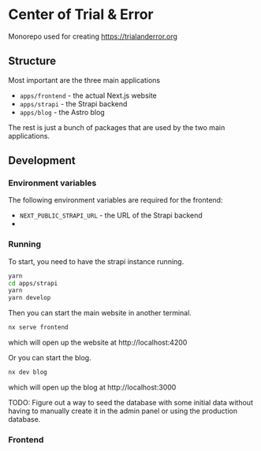 # Center of Trial & Error

Monorepo used for creating https://trialanderror.org

## Structure

Most important are the three main applications

- `apps/frontend` - the actual Next.js website
- `apps/strapi` - the Strapi backend
- `apps/blog` - the Astro blog

The rest is just a bunch of packages that are used by the two main applications.

## Development

### Environment variables

The following environment variables are required for the frontend:

- `NEXT_PUBLIC_STRAPI_URL` - the URL of the Strapi backend
-

### Running

To start, you need to have the strapi instance running.

```bash
yarn
cd apps/strapi
yarn
yarn develop
```

Then you can start the main website in another terminal.

```bash
nx serve frontend
```

which will open up the website at http://localhost:4200

Or you can start the blog.

```bash
nx dev blog
```

which will open up the blog at http://localhost:3000

TODO: Figure out a way to seed the database with some initial data without having to manually create it in the admin panel or using the production database.

### Frontend

